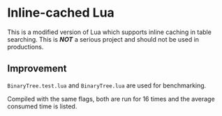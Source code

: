 # Inline-cached Lua

This is a modified version of Lua which supports inline caching in table
searching. This is ***NOT*** a serious project and should not be used in
productions.

## Improvement

`BinaryTree.test.lua` and `BinaryTree.lua` are used for benchmarking.

Compiled with the same flags, both are run for 16 times and the average
consumed time is listed.
